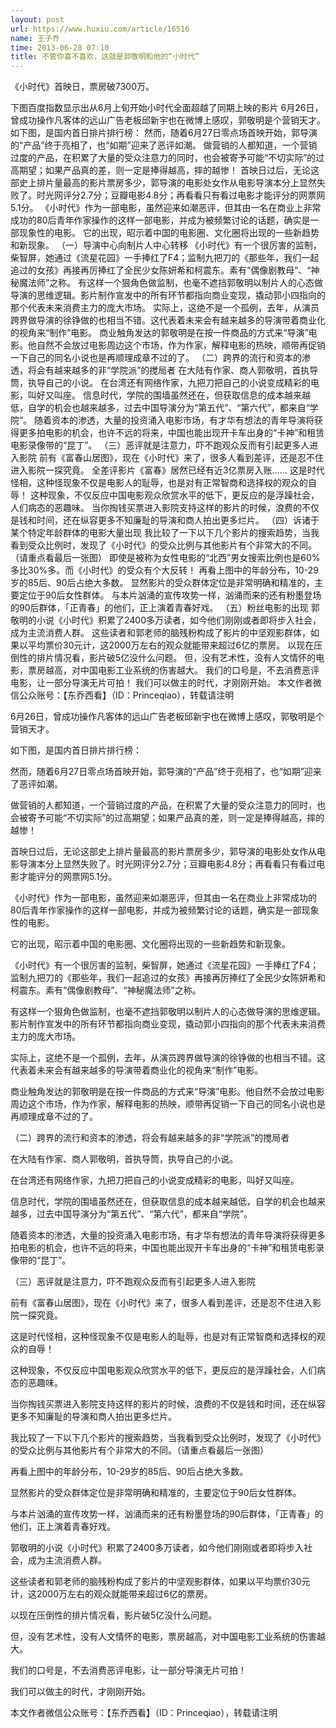 ```yaml
---
layout: post
url: https://www.huxiu.com/article/16516
name: 王子乔
time: 2013-06-28 07:10
title: 不管你喜不喜欢，这就是郭敬明和他的“小时代”
---
```

《小时代》首映日，票房破7300万。

下图百度指数显示出从6月上旬开始小时代全面超越了同期上映的影片 6月26日，曾成功操作凡客体的远山广告老板邱新宇也在微博上感叹，郭敬明是个营销天才。 如下图，是国内首日排片排行榜： 然而，随着6月27日零点场首映开始，郭导演的“产品”终于亮相了，也“如期”迎来了恶评如潮。 做营销的人都知道，一个营销过度的产品，在积累了大量的受众注意力的同时，也会被寄予可能“不切实际”的过高期望；如果产品真的差，则一定是捧得越高，摔的越惨！ 首映日过后，无论这部史上排片量最高的影片票房多少，郭导演的电影处女作从电影导演本分上显然失败了。时光网评分2.7分；豆瓣电影4.8分；再看看只有看过电影才能评分的网票网5.1分。 《小时代》作为一部电影，虽然迎来如潮恶评，但其由一名在商业上非常成功的80后青年作家操作的这样一部电影，并成为被频繁讨论的话题，确实是一部现象性的电影。 它的出现，昭示着中国的电影圈、文化圈将出现的一些新趋势和新现象。 （一）导演中心向制片人中心转移 《小时代》有一个很厉害的监制，柴智屏，她通过《流星花园》一手捧红了F4；监制九把刀的《那些年，我们一起追过的女孩》再接再厉捧红了全民少女陈妍希和柯震东。素有“偶像剧教母”、“神秘魔法师”之称。 有这样一个狠角色做监制，也毫不遮挡郭敬明以制片人的心态做导演的思维逻辑。影片制作宣发中的所有环节都指向商业变现，撬动郭小四指向的那个代表未来消费主力的庞大市场。 实际上，这绝不是一个孤例，去年，从演员跨界做导演的徐铮做的也相当不错。这代表着未来会有越来越多的导演带着商业化的视角来“制作”电影。 商业触角发达的郭敬明是在按一件商品的方式来“导演”电影。他自然不会放过电影周边这个市场，作为作家，解释电影的热映，顺带再促销一下自己的同名小说也是再顺理成章不过的了。 （二）跨界的流行和资本的渗透，将会有越来越多的非“学院派”的搅局者 在大陆有作家、商人郭敬明，首执导筒，执导自己的小说。 在台湾还有网络作家，九把刀把自己的小说变成精彩的电影，叫好又叫座。 信息时代，学院的围墙虽然还在，但获取信息的成本越来越低，自学的机会也越来越多，过去中国导演分为“第五代”、“第六代”，都来自“学院”。 随着资本的渗透，大量的投资涌入电影市场，有才华有想法的青年导演将获得更多拍电影的机会，也许不远的将来，中国也能出现开卡车出身的“卡神”和租赁电影录像带的“昆丁”。 （三）恶评就是注意力，吓不跑观众反而有引起更多人进入影院 前有《富春山居图》，现在《小时代》来了，很多人看到差评，还是忍不住进入影院一探究竟。 全差评影片《富春》居然已经有近3亿票房入账…… 这是时代怪相，这种怪现象不仅是电影人的耻辱，也是对有正常智商和选择权的观众的自辱！ 这种现象，不仅反应中国电影观众欣赏水平的低下，更反应的是浮躁社会，人们病态的恶趣味。 当你掏钱买票进入影院支持这样的影片的时候，浪费的不仅是钱和时间，还在纵容更多不知廉耻的导演和商人拍出更多烂片。 （四）诉诸于某个特定年龄群体的电影大量出现 我比较了一下以下几个影片的搜索趋势，当我看到受众比例时，发现了《小时代》的受众比例与其他影片有个非常大的不同。（请重点看最后一张图） 即使是被称为女性电影的“北西”男女搜索比例也是60%多比30%多。而《小时代》的受众有个大反转！ 再看上图中的年龄分布，10-29岁的85后、90后占绝大多数。 显然影片的受众群体定位是非常明确和精准的，主要定位于90后女性群体。 与本片汹涌的宣传攻势一样，汹涌而来的还有粉墨登场的90后群体，「正青春」的他们，正上演着青春好戏。 （五）粉丝电影的出现 郭敬明的小说《小时代》积累了2400多万读者，如今他们刚刚或者即将步入社会，成为主流消费人群。 这些读者和郭老师的脑残粉构成了影片的中坚观影群体，如果以平均票价30元计，这2000万左右的观众就能带来超过6亿的票房。 以现在压倒性的排片情况看，影片破5亿没什么问题。 但，没有艺术性，没有人文情怀的电影，票房越高，对中国电影工业系统的伤害越大。 我们的口号是，不去消费恶评电影，让一部分导演无片可拍！ 我们可以做主的时代，才刚刚开始。 本文作者微信公众账号：【东乔西看】（ID：Princeqiao），转载请注明

6月26日，曾成功操作凡客体的远山广告老板邱新宇也在微博上感叹，郭敬明是个营销天才。

如下图，是国内首日排片排行榜：

然而，随着6月27日零点场首映开始，郭导演的“产品”终于亮相了，也“如期”迎来了恶评如潮。

做营销的人都知道，一个营销过度的产品，在积累了大量的受众注意力的同时，也会被寄予可能“不切实际”的过高期望；如果产品真的差，则一定是捧得越高，摔的越惨！

首映日过后，无论这部史上排片量最高的影片票房多少，郭导演的电影处女作从电影导演本分上显然失败了。时光网评分2.7分；豆瓣电影4.8分；再看看只有看过电影才能评分的网票网5.1分。

《小时代》作为一部电影，虽然迎来如潮恶评，但其由一名在商业上非常成功的80后青年作家操作的这样一部电影，并成为被频繁讨论的话题，确实是一部现象性的电影。

它的出现，昭示着中国的电影圈、文化圈将出现的一些新趋势和新现象。

《小时代》有一个很厉害的监制，柴智屏，她通过《流星花园》一手捧红了F4；监制九把刀的《那些年，我们一起追过的女孩》再接再厉捧红了全民少女陈妍希和柯震东。素有“偶像剧教母”、“神秘魔法师”之称。

有这样一个狠角色做监制，也毫不遮挡郭敬明以制片人的心态做导演的思维逻辑。影片制作宣发中的所有环节都指向商业变现，撬动郭小四指向的那个代表未来消费主力的庞大市场。

实际上，这绝不是一个孤例，去年，从演员跨界做导演的徐铮做的也相当不错。这代表着未来会有越来越多的导演带着商业化的视角来“制作”电影。

商业触角发达的郭敬明是在按一件商品的方式来“导演”电影。他自然不会放过电影周边这个市场，作为作家，解释电影的热映，顺带再促销一下自己的同名小说也是再顺理成章不过的了。

（二）跨界的流行和资本的渗透，将会有越来越多的非“学院派”的搅局者

在大陆有作家、商人郭敬明，首执导筒，执导自己的小说。

在台湾还有网络作家，九把刀把自己的小说变成精彩的电影，叫好又叫座。

信息时代，学院的围墙虽然还在，但获取信息的成本越来越低，自学的机会也越来越多，过去中国导演分为“第五代”、“第六代”，都来自“学院”。

随着资本的渗透，大量的投资涌入电影市场，有才华有想法的青年导演将获得更多拍电影的机会，也许不远的将来，中国也能出现开卡车出身的“卡神”和租赁电影录像带的“昆丁”。

（三）恶评就是注意力，吓不跑观众反而有引起更多人进入影院

前有《富春山居图》，现在《小时代》来了，很多人看到差评，还是忍不住进入影院一探究竟。

这是时代怪相，这种怪现象不仅是电影人的耻辱，也是对有正常智商和选择权的观众的自辱！

这种现象，不仅反应中国电影观众欣赏水平的低下，更反应的是浮躁社会，人们病态的恶趣味。

当你掏钱买票进入影院支持这样的影片的时候，浪费的不仅是钱和时间，还在纵容更多不知廉耻的导演和商人拍出更多烂片。

我比较了一下以下几个影片的搜索趋势，当我看到受众比例时，发现了《小时代》的受众比例与其他影片有个非常大的不同。（请重点看最后一张图）

再看上图中的年龄分布，10-29岁的85后、90后占绝大多数。

显然影片的受众群体定位是非常明确和精准的，主要定位于90后女性群体。

与本片汹涌的宣传攻势一样，汹涌而来的还有粉墨登场的90后群体，「正青春」的他们，正上演着青春好戏。

郭敬明的小说《小时代》积累了2400多万读者，如今他们刚刚或者即将步入社会，成为主流消费人群。

这些读者和郭老师的脑残粉构成了影片的中坚观影群体，如果以平均票价30元计，这2000万左右的观众就能带来超过6亿的票房。

以现在压倒性的排片情况看，影片破5亿没什么问题。

但，没有艺术性，没有人文情怀的电影，票房越高，对中国电影工业系统的伤害越大。

我们的口号是，不去消费恶评电影，让一部分导演无片可拍！

我们可以做主的时代，才刚刚开始。

本文作者微信公众账号：【东乔西看】（ID：Princeqiao），转载请注明

